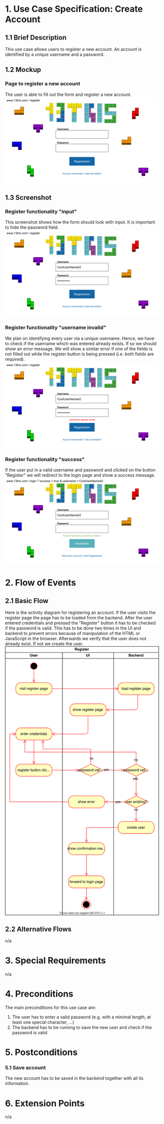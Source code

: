 # 1. Use Case Specification: Create Account

## 1.1 Brief Description
This use case allows users to register a new account.
An account is identified by a unique username and a password.

## 1.2 Mockup 
### Page to register a new account
The user is able to fill out the form and register a new account.
![Mockup register](../design/register.svg)

## 1.3 Screenshot
### Register functionality "input"
This screenshot shows how the form should look with input. It is important to hide the password field.
![Register functionality "input"](../design/registerwithcredentials.svg)

### Register functionality "username invalid"
We plan on identifying every user via a unique username. Hence, we have to check if the username which was entered already
exists. If so we should show an error message. We will show a similar error if one of the fields is not filled out while
the register button is being pressed (i.e. both fields are required).
![Register functionality "username invalid"](../design/registererror.svg)

### Register functionality "success"
If the user put in a valid username and password and clicked on the button "Register" we will redirect to the login 
page and show a success message.
![Register functionality "success"](../design/loginaftersuccess.svg)

# 2. Flow of Events

## 2.1 Basic Flow
Here is the activity diagram for registering an account. If the user visits the register page the page has to be loaded 
from the backend. After the user entered credentials and pressed the "Register" button it has to be checked if the 
password is valid. This has to be done two times in the UI and backend to prevent errors because of manipulation of the
HTML or JavaScript in the browser. Afterwards we verify that the user does not already exist. If not we create the user.  
![Activity Diagram](./activity-diagrams/register-activity.svg)

## 2.2 Alternative Flows
n/a

# 3. Special Requirements
n/a

# 4. Preconditions
The main preconditions for this use case are:
1. The user has to enter a valid password (e.g. with a minimal length, at least one special character, ...)
2. The backend has to be running to save the new user and check if the password is valid

# 5. Postconditions

### 5.1 Save account
The new account has to be saved in the backend together with all its information.

# 6. Extension Points
n/a
